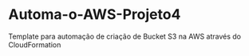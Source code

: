 # Automa-o-AWS-Projeto4
Template para automação de criação de Bucket S3 na AWS através do CloudFormation
